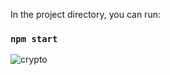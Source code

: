 
In the project directory, you can run:
### `npm start`


![crypto](https://user-images.githubusercontent.com/41444880/144531253-f1715c90-d0f2-45de-a6fa-d486b7983fb9.png)
